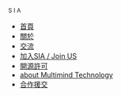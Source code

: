 <!-- docs/_sidebar.md -->
<small>S I A</small>

* [首頁](/)
* [關於](/about/)
* [交流](/about/contact.md)
* [加入SIA / Join US](/about/download.md)
* [開源許可](/about/LICENSE.md)
* [about Multimind Technology](/about/MT.md)
* [合作援交](/about/cooperate.md)